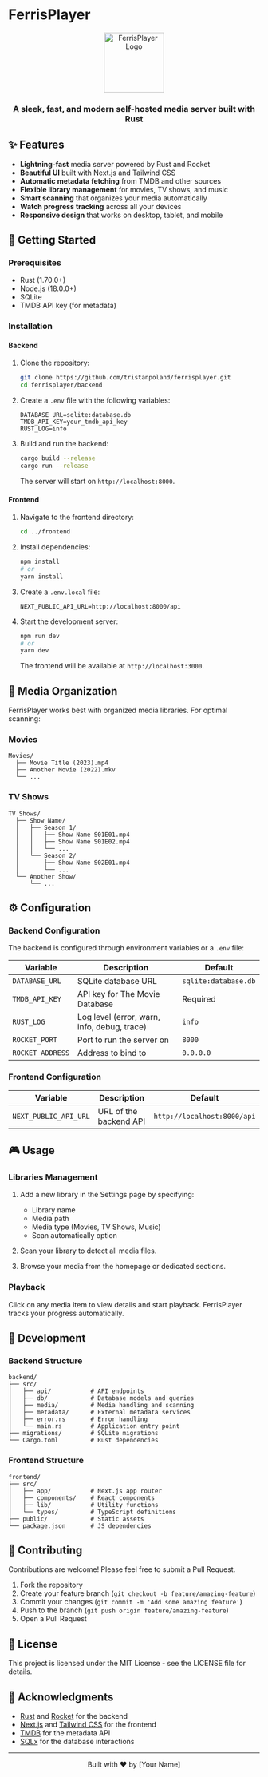 # FerrisPlayer

<div align="center">
  <img src="https://raw.githubusercontent.com/rust-lang/rust-artwork/master/logo/rust-logo-512x512.png" alt="FerrisPlayer Logo" width="120" />
  <h3>A sleek, fast, and modern self-hosted media server built with Rust</h3>
</div>

## ✨ Features

- **Lightning-fast** media server powered by Rust and Rocket
- **Beautiful UI** built with Next.js and Tailwind CSS
- **Automatic metadata fetching** from TMDB and other sources
- **Flexible library management** for movies, TV shows, and music
- **Smart scanning** that organizes your media automatically
- **Watch progress tracking** across all your devices
- **Responsive design** that works on desktop, tablet, and mobile

## 🚀 Getting Started

### Prerequisites

- Rust (1.70.0+)
- Node.js (18.0.0+)
- SQLite
- TMDB API key (for metadata)

### Installation

#### Backend

1. Clone the repository:
   ```bash
   git clone https://github.com/tristanpoland/ferrisplayer.git
   cd ferrisplayer/backend
   ```

2. Create a `.env` file with the following variables:
   ```
   DATABASE_URL=sqlite:database.db
   TMDB_API_KEY=your_tmdb_api_key
   RUST_LOG=info
   ```

3. Build and run the backend:
   ```bash
   cargo build --release
   cargo run --release
   ```

   The server will start on `http://localhost:8000`.

#### Frontend

1. Navigate to the frontend directory:
   ```bash
   cd ../frontend
   ```

2. Install dependencies:
   ```bash
   npm install
   # or
   yarn install
   ```

3. Create a `.env.local` file:
   ```
   NEXT_PUBLIC_API_URL=http://localhost:8000/api
   ```

4. Start the development server:
   ```bash
   npm run dev
   # or
   yarn dev
   ```

   The frontend will be available at `http://localhost:3000`.

## 📂 Media Organization

FerrisPlayer works best with organized media libraries. For optimal scanning:

### Movies
```
Movies/
  ├── Movie Title (2023).mp4
  ├── Another Movie (2022).mkv
  └── ...
```

### TV Shows
```
TV Shows/
  ├── Show Name/
  │   ├── Season 1/
  │   │   ├── Show Name S01E01.mp4
  │   │   ├── Show Name S01E02.mp4
  │   │   └── ...
  │   └── Season 2/
  │       ├── Show Name S02E01.mp4
  │       └── ...
  └── Another Show/
      └── ...
```

## ⚙️ Configuration

### Backend Configuration

The backend is configured through environment variables or a `.env` file:

| Variable | Description | Default |
|----------|-------------|---------|
| `DATABASE_URL` | SQLite database URL | `sqlite:database.db` |
| `TMDB_API_KEY` | API key for The Movie Database | Required |
| `RUST_LOG` | Log level (error, warn, info, debug, trace) | `info` |
| `ROCKET_PORT` | Port to run the server on | `8000` |
| `ROCKET_ADDRESS` | Address to bind to | `0.0.0.0` |

### Frontend Configuration

| Variable | Description | Default |
|----------|-------------|---------|
| `NEXT_PUBLIC_API_URL` | URL of the backend API | `http://localhost:8000/api` |

## 🎮 Usage

### Libraries Management

1. Add a new library in the Settings page by specifying:
   - Library name
   - Media path
   - Media type (Movies, TV Shows, Music)
   - Scan automatically option

2. Scan your library to detect all media files.

3. Browse your media from the homepage or dedicated sections.

### Playback

Click on any media item to view details and start playback. FerrisPlayer tracks your progress automatically.

## 📝 Development

### Backend Structure

```
backend/
├── src/
│   ├── api/           # API endpoints
│   ├── db/            # Database models and queries
│   ├── media/         # Media handling and scanning
│   ├── metadata/      # External metadata services
│   ├── error.rs       # Error handling
│   └── main.rs        # Application entry point
├── migrations/        # SQLite migrations
└── Cargo.toml         # Rust dependencies
```

### Frontend Structure

```
frontend/
├── src/
│   ├── app/           # Next.js app router
│   ├── components/    # React components
│   ├── lib/           # Utility functions
│   └── types/         # TypeScript definitions
├── public/            # Static assets
└── package.json       # JS dependencies
```

## 🤝 Contributing

Contributions are welcome! Please feel free to submit a Pull Request.

1. Fork the repository
2. Create your feature branch (`git checkout -b feature/amazing-feature`)
3. Commit your changes (`git commit -m 'Add some amazing feature'`)
4. Push to the branch (`git push origin feature/amazing-feature`)
5. Open a Pull Request

## 📄 License

This project is licensed under the MIT License - see the LICENSE file for details.

## 🙏 Acknowledgments

- [Rust](https://www.rust-lang.org/) and [Rocket](https://rocket.rs/) for the backend
- [Next.js](https://nextjs.org/) and [Tailwind CSS](https://tailwindcss.com/) for the frontend
- [TMDB](https://www.themoviedb.org/) for the metadata API
- [SQLx](https://github.com/launchbadge/sqlx) for the database interactions

---

<div align="center">
  <p>Built with ❤️ by [Your Name]</p>
</div>
